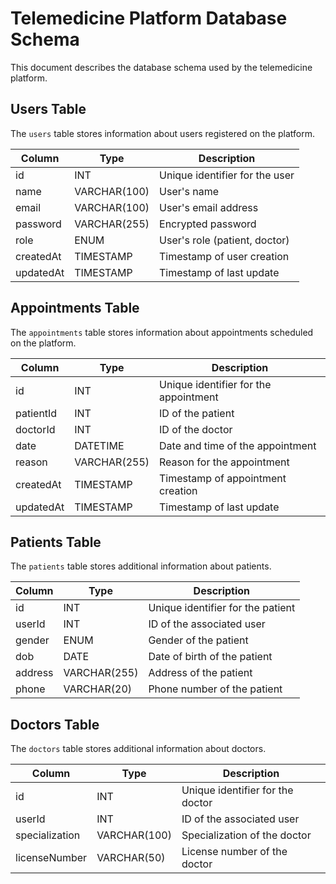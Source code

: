 # Telemedicine Platform Database Schema

This document describes the database schema used by the telemedicine platform.

## Users Table

The `users` table stores information about users registered on the platform.

| Column    | Type         | Description                     |
| --------- | ------------ | ------------------------------- |
| id        | INT          | Unique identifier for the user |
| name      | VARCHAR(100) | User's name                     |
| email     | VARCHAR(100) | User's email address            |
| password  | VARCHAR(255) | Encrypted password              |
| role      | ENUM         | User's role (patient, doctor)  |
| createdAt | TIMESTAMP    | Timestamp of user creation      |
| updatedAt | TIMESTAMP    | Timestamp of last update        |

## Appointments Table

The `appointments` table stores information about appointments scheduled on the platform.

| Column    | Type         | Description                          |
| --------- | ------------ | ------------------------------------ |
| id        | INT          | Unique identifier for the appointment|
| patientId | INT          | ID of the patient                    |
| doctorId  | INT          | ID of the doctor                     |
| date      | DATETIME     | Date and time of the appointment     |
| reason    | VARCHAR(255) | Reason for the appointment           |
| createdAt | TIMESTAMP    | Timestamp of appointment creation    |
| updatedAt | TIMESTAMP    | Timestamp of last update             |

## Patients Table

The `patients` table stores additional information about patients.

| Column    | Type         | Description                     |
| --------- | ------------ | ------------------------------- |
| id        | INT          | Unique identifier for the patient |
| userId    | INT          | ID of the associated user      |
| gender    | ENUM         | Gender of the patient          |
| dob       | DATE         | Date of birth of the patient   |
| address   | VARCHAR(255) | Address of the patient         |
| phone     | VARCHAR(20)  | Phone number of the patient    |

## Doctors Table

The `doctors` table stores additional information about doctors.

| Column    | Type         | Description                     |
| --------- | ------------ | ------------------------------- |
| id        | INT          | Unique identifier for the doctor |
| userId    | INT          | ID of the associated user      |
| specialization | VARCHAR(100) | Specialization of the doctor |
| licenseNumber  | VARCHAR(50)  | License number of the doctor |


